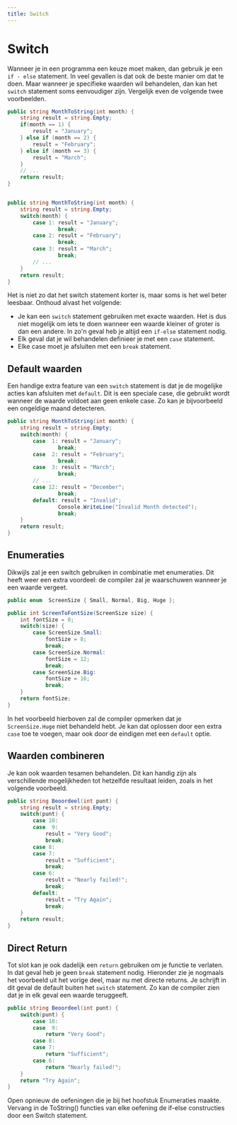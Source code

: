 ```yaml
---
title: Switch
---
```

# Switch

Wanneer je in een programma een keuze moet maken, dan gebruik je een `if - else` statement. In veel gevallen is dat ook de beste manier om dat te doen. Maar wanneer je specifieke waarden wil behandelen, dan kan het `switch` statement soms eenvoudiger zijn. Vergelijk even de volgende twee voorbeelden.

```csharp
public string MonthToString(int month) {
    string result = string.Empty;
    if(month == 1) {
        result = "January";
    } else if (month == 2) {
        result = "February";
    } else if (month == 3) {
        result = "March";
    }
    // ...
    return result;
}


public string MonthToString(int month) {
    string result = string.Empty;
    switch(month) {
        case 1: result = "January"; 
                break;
        case 2: result = "February";
                break;
        case 3: result = "March";
                break;
        // ...
    }
    return result;
}
```

Het is niet zo dat het switch statement korter is, maar soms is het wel beter leesbaar. Onthoud alvast het volgende:

- Je kan een `switch` statement gebruiken met exacte waarden. Het is dus niet mogelijk om iets te doen wanneer een waarde kleiner of groter is dan een andere. In zo'n geval heb je altijd een `if-else` statement nodig.
- Elk geval dat je wil behandelen definieer je met een `case` statement.
- Elke case moet je afsluiten met een `break` statement.

## Default waarden
Een handige extra feature van een `switch` statement is dat je de mogelijke acties kan afsluiten met `default`. Dit is een speciale case, die gebruikt wordt wanneer de waarde voldoet aan geen enkele case. Zo kan je bijvoorbeeld een ongeldige maand detecteren.

```csharp
public string MonthToString(int month) {
    string result = string.Empty;
    switch(month) {
        case  1: result = "January"; 
                break;
        case  2: result = "February";
                break;
        case  3: result = "March";
                break;
        // ...
        case 12: result = "December";
                break;
        default: result = "Invalid";
                Console.WriteLine("Invalid Month detected");
                break;
    }
    return result;
}
```

## Enumeraties
Dikwijls zal je een switch gebruiken in combinatie met enumeraties. Dit heeft weer een extra voordeel: de compiler zal je waarschuwen wanneer je een waarde vergeet.

```csharp
public enum  ScreenSize { Small, Normal, Big, Huge };

public int ScreenToFontSize(ScreenSize size) {
    int fontSize = 0;
    switch(size) {
        case ScreenSize.Small:
            fontSize = 8;
            break;
        case ScreenSize.Normal:
            fontSize = 12;
            break;
        case ScreenSize.Big:
            fontSize = 16;
            break;
    }
    return fontSize;
}
```
In het voorbeeld hierboven zal de compiler opmerken dat je `ScreenSize.Huge` niet behandeld hebt. Je kan dat oplossen door een extra `case` toe te voegen, maar ook door de eindigen met een `default` optie.

## Waarden combineren
Je kan ook waarden tesamen behandelen. Dit kan handig zijn als verschillende mogelijkheden tot hetzelfde resultaat leiden, zoals in het volgende voorbeeld.

```csharp
public string Beoordeel(int punt) {
    string result = string.Empty;
    switch(punt) {
        case 10:
        case  9:
            result = "Very Good";
            break;
        case 8:
        case 7:
            result = "Sufficient";
            break;
        case 6:
            result = "Nearly failed!";
            break;
        default:
            result = "Try Again";
            break;
    }
    return result;
}
```

## Direct Return
Tot slot kan je ook dadelijk een `return` gebruiken om je functie te verlaten. In dat geval heb je geen `break` statement nodig. Hieronder zie je nogmaals het voorbeeld uit het vorige deel, maar nu met directe returns. Je schrijft in dit geval de default buiten het `switch` statement. Zo kan de compiler zien dat je in elk geval een waarde teruggeeft.

```csharp
public string Beoordeel(int punt) {
    switch(punt) {
        case 10:
        case  9:
            return "Very Good";
        case 8:
        case 7:
            return "Sufficient";
        case 6:
            return "Nearly failed!";
    }
    return "Try Again";
}
```

<div class="note oefening">
    <p>Open opnieuw de oefeningen die je bij het hoofstuk Enumeraties maakte. Vervang in de ToString() functies van elke oefening de if-else constructies door een Switch statement.</p>
</div>



